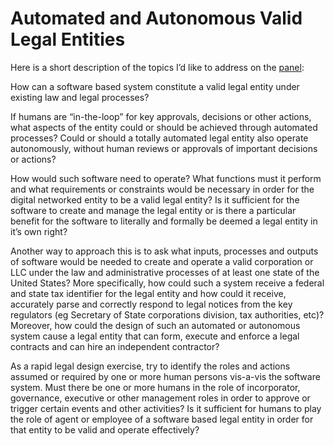 # Automated and Autonomous Valid Legal Entities

Here is a short description of the topics I’d like to address on the [panel](https://clbfest.github.io/2019-NYC): 

How can a software based system constitute a valid legal entity under existing law and legal processes?  

If humans are “in-the-loop” for key approvals, decisions or other actions, what aspects of the entity could or should be achieved through automated processes?  Could or should a totally automated legal entity also operate autonomously, without human reviews or approvals of important decisions or actions?  

How would such software need to operate?  What functions must it perform and what requirements or constraints would be necessary in order for the digital networked entity to be a valid legal entity?  Is it sufficient for the software to create and manage the legal entity or is there a particular benefit for the software to literally and formally be deemed a legal entity in it’s own right?  

Another way to approach this is to ask what inputs, processes and outputs of software would be needed to create and operate a valid corporation or LLC under the law and administrative processes of at least one state of the United States?  More specifically, how could such a system receive a federal and state tax identifier for the legal entity and how could it receive, accurately parse and correctly respond to legal notices from the key regulators (eg Secretary of State corporations division, tax authorities, etc)? Moreover, how could the design of such an automated or autonomous system cause a legal entity that can form, execute and enforce a legal contracts and can hire an independent contractor?  

As a rapid legal design exercise, try to identify the roles and actions assumed or required by one or more human persons vis-a-vis the software system. Must there be one or more humans in the role of incorporator, governance, executive or other management roles in order to approve or trigger certain events and other activities?  Is it sufficient for humans to play the role of agent or employee of a software based legal entity in order for that entity to be valid and operate effectively? 
